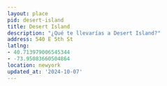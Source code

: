 ```yaml
---
layout: place
pid: desert-island
title: Desert Island
description: "¿Qué te llevarías a Desert Island?"
address: 540 E 5th St
latlng:
- 40.713979006545344
- -73.95083660504864
location: newyork
updated_at: '2024-10-07'
---
```

